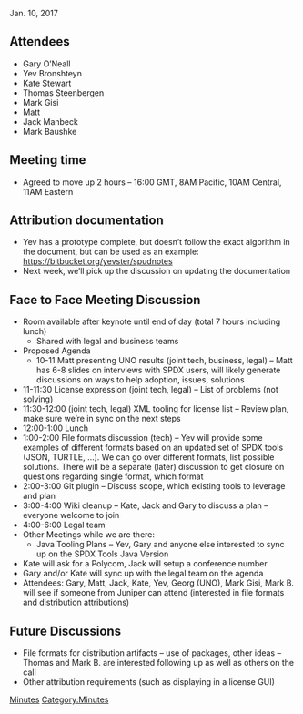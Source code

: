 Jan. 10, 2017

## Attendees

  - Gary O’Neall
  - Yev Bronshteyn
  - Kate Stewart
  - Thomas Steenbergen
  - Mark Gisi
  - Matt
  - Jack Manbeck
  - Mark Baushke

## Meeting time

  - Agreed to move up 2 hours – 16:00 GMT, 8AM Pacific, 10AM Central,
    11AM Eastern

## Attribution documentation

  - Yev has a prototype complete, but doesn’t follow the exact algorithm
    in the document, but can be used as an example:
    <https://bitbucket.org/yevster/spudnotes>
  - Next week, we’ll pick up the discussion on updating the
    documentation

## Face to Face Meeting Discussion

  - Room available after keynote until end of day (total 7 hours
    including lunch)
      - Shared with legal and business teams
  - Proposed Agenda
      - 10-11 Matt presenting UNO results (joint tech, business, legal)
        – Matt has 6-8 slides on interviews with SPDX users, will
        likely generate discussions on ways to help adoption, issues,
        solutions
  - 11-11:30 License expression (joint tech, legal) – List of problems
    (not solving)
  - 11:30-12:00 (joint tech, legal) XML tooling for license list –
    Review plan, make sure we’re in sync on the next steps
  - 12:00-1:00 Lunch
  - 1:00-2:00 File formats discussion (tech) – Yev will provide some
    examples of different formats based on an updated set of SPDX tools
    (JSON, TURTLE, …). We can go over different formats, list possible
    solutions. There will be a separate (later) discussion to get
    closure on questions regarding single format, which format
  - 2:00-3:00 Git plugin – Discuss scope, which existing tools to
    leverage and plan
  - 3:00-4:00 Wiki cleanup – Kate, Jack and Gary to discuss a plan –
    everyone welcome to join
  - 4:00-6:00 Legal team
  - Other Meetings while we are there:
      - Java Tooling Plans – Yev, Gary and anyone else interested to
        sync up on the SPDX Tools Java Version
  - Kate will ask for a Polycom, Jack will setup a conference number
  - Gary and/or Kate will sync up with the legal team on the agenda
  - Attendees: Gary, Matt, Jack, Kate, Yev, Georg (UNO), Mark Gisi, Mark
    B. will see if someone from Juniper can attend (interested in file
    formats and distribution attributions)

## Future Discussions

  - File formats for distribution artifacts – use of packages, other
    ideas – Thomas and Mark B. are interested following up as well as
    others on the call
  - Other attribution requirements (such as displaying in a license GUI)

[Minutes](Category:Technical "wikilink")
[Category:Minutes](Category:Minutes "wikilink")
